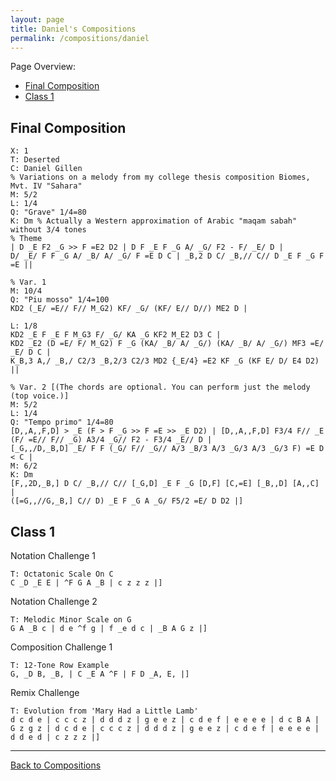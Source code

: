 ```yaml
---
layout: page
title: Daniel's Compositions
permalink: /compositions/daniel
---
```


Page Overview:
* [Final Composition](#final-composition)
* [Class 1](#class-1)

## Final Composition
```
X: 1
T: Deserted
C: Daniel Gillen
% Variations on a melody from my college thesis composition Biomes, Mvt. IV "Sahara"
M: 5/2
L: 1/4
Q: "Grave" 1/4=80
K: Dm % Actually a Western approximation of Arabic "maqam sabah" without 3/4 tones
% Theme
| D _E F2 _G >> F =E2 D2 | D F _E F _G A/ _G/ F2 - F/ _E/ D |
D/ _E/ F F _G A/ _B/ A/ _G/ F =E D C | _B,2 D C/ _B,// C// D _E F _G F =E ||

% Var. 1
M: 10/4
Q: "Piu mosso" 1/4=100
KD2 (_E/ =E// F// M_G2) KF/ _G/ (KF/ E// D//) ME2 D |

L: 1/8
KD2 _E F _E F M_G3 F/ _G/ KA _G KF2 M_E2 D3 C |
KD2 _E2 (D =E/ F/ M_G2) F _G (KA/ _B/ A/ _G/) (KA/ _B/ A/ _G/) MF3 =E/ _E/ D C |
K_B,3 A,/ _B,/ C2/3 _B,2/3 C2/3 MD2 {_E/4} =E2 KF _G (KF E/ D/ E4 D2) ||

% Var. 2 [(The chords are optional. You can perform just the melody (top voice.)]
M: 5/2
L: 1/4
Q: "Tempo primo" 1/4=80
[D,,A,,F,D] > _E (F > F _G >> F =E >> _E D2) | [D,,A,,F,D] F3/4 F// _E (F/ =E// F// _G) A3/4 _G// F2 - F3/4 _E// D |
[_G,,/D,_B,D] _E/ F F (_G/ F// _G// A/3 _B/3 A/3 _G/3 A/3 _G/3 F) =E D < C |
M: 6/2
K: Dm
[F,,2D,_B,] D C/ _B,// C// [_G,D] _E F _G [D,F] [C,=E] [_B,,D] [A,,C] |
([=G,,//G,_B,] C// D) _E F _G A _G/ F5/2 =E/ D D2 |]  
```

## Class 1
Notation Challenge 1
```
T: Octatonic Scale On C
C _D _E E | ^F G A _B | c z z z |]
```

Notation Challenge 2
```
T: Melodic Minor Scale on G
G A _B c | d e ^f g | f _e d c | _B A G z |]
```

Composition Challenge 1
```
T: 12-Tone Row Example
G, _D B, _B, | C _E A ^F | F D _A, E, |]
```

Remix Challenge
```
T: Evolution from 'Mary Had a Little Lamb'
d c d e | c c c z | d d d z | g e e z | c d e f | e e e e | d c B A | G z g z | d c d e | c c c z | d d d z | g e e z | c d e f | e e e e | d d e d | c z z z |]
```

---
[Back to Compositions](/sc-workshop/compositions/)
